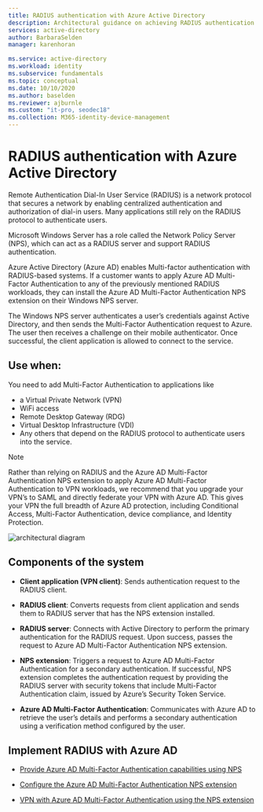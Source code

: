 ```yaml
---
title: RADIUS authentication with Azure Active Directory
description: Architectural guidance on achieving RADIUS authentication with Azure Active Directory.
services: active-directory
author: BarbaraSelden
manager: karenhoran

ms.service: active-directory
ms.workload: identity
ms.subservice: fundamentals
ms.topic: conceptual
ms.date: 10/10/2020
ms.author: baselden
ms.reviewer: ajburnle
ms.custom: "it-pro, seodec18"
ms.collection: M365-identity-device-management
---
```


# RADIUS authentication with Azure Active Directory

Remote Authentication Dial-In User Service (RADIUS) is a network protocol that secures a network by enabling centralized authentication and authorization of dial-in users. Many applications still rely on the RADIUS protocol to authenticate users.

Microsoft Windows Server has a role called the Network Policy Server (NPS), which can act as a RADIUS server and support RADIUS authentication.

Azure Active Directory (Azure AD) enables Multi-factor authentication with RADIUS-based systems. If a customer wants to apply Azure AD Multi-Factor Authentication to any of the previously mentioned RADIUS workloads, they can install the Azure AD Multi-Factor Authentication NPS extension on their Windows NPS server. 

The Windows NPS server authenticates a user’s credentials against Active Directory, and then sends the Multi-Factor Authentication request to Azure. The user then receives a challenge on their mobile authenticator. Once successful, the client application is allowed to connect to the service. 

## Use when: 

You need to add Multi-Factor Authentication to applications like
* a Virtual Private Network (VPN)
* WiFi access
* Remote Desktop Gateway (RDG)
* Virtual Desktop Infrastructure (VDI)
* Any others that depend on the RADIUS protocol to authenticate users into the service. 

> [!NOTE]
> Rather than relying on RADIUS and the Azure AD Multi-Factor Authentication NPS extension to apply Azure AD Multi-Factor Authentication to VPN workloads, we recommend that you upgrade your VPN’s to SAML and directly federate your VPN with Azure AD. This gives your VPN the full breadth of Azure AD protection, including Conditional Access, Multi-Factor Authentication, device compliance, and Identity Protection.

![architectural diagram](./media/authentication-patterns/radius-auth.png)


## Components of the system 

* **Client application (VPN client)**: Sends authentication request to the RADIUS client.

* **RADIUS client**: Converts requests from client application and sends them to RADIUS server that has the NPS extension installed.

* **RADIUS server**: Connects with Active Directory to perform the primary authentication for the RADIUS request. Upon success, passes the request to Azure AD Multi-Factor Authentication NPS extension.

* **NPS extension**: Triggers a request to Azure AD Multi-Factor Authentication for a secondary authentication. If successful, NPS extension completes the authentication request by providing the RADIUS server with security tokens that include Multi-Factor Authentication claim, issued by Azure’s Security Token Service.

* **Azure AD Multi-Factor Authentication**: Communicates with Azure AD to retrieve the user’s details and performs a secondary authentication using a verification method configured by the user.

## Implement RADIUS with Azure AD 

* [Provide Azure AD Multi-Factor Authentication capabilities using NPS](../authentication/howto-mfa-nps-extension.md) 

* [Configure the Azure AD Multi-Factor Authentication NPS extension](../authentication/howto-mfa-nps-extension-advanced.md) 

* [VPN with Azure AD Multi-Factor Authentication using the NPS extension](../authentication/howto-mfa-nps-extension-vpn.md) 

  
‎ 

